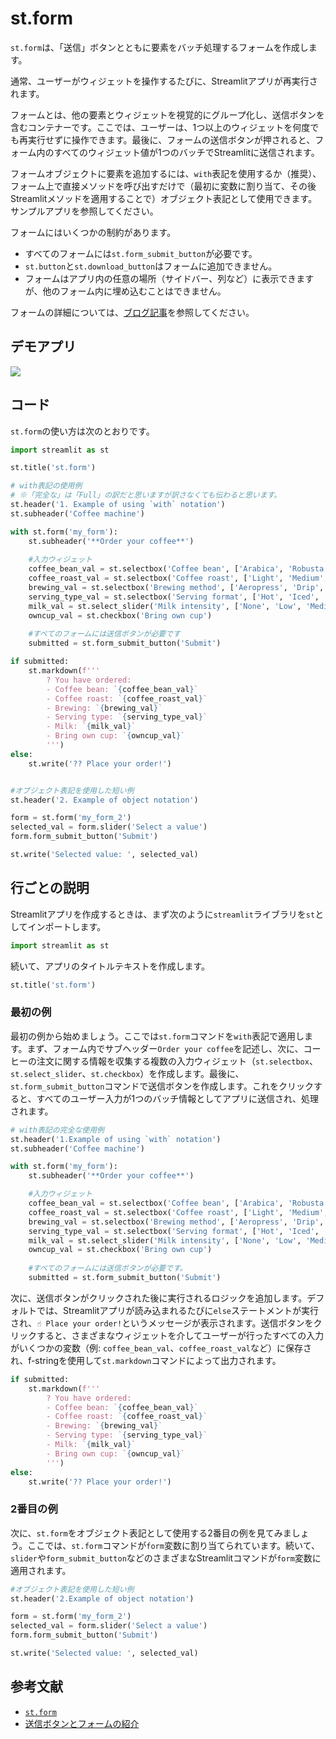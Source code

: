 # st.form

`st.form`は、「送信」ボタンとともに要素をバッチ処理するフォームを作成します。

通常、ユーザーがウィジェットを操作するたびに、Streamlitアプリが再実行されます。

フォームとは、他の要素とウィジェットを視覚的にグループ化し、送信ボタンを含むコンテナーです。ここでは、ユーザーは、1つ以上のウィジェットを何度でも再実行せずに操作できます。最後に、フォームの送信ボタンが押されると、フォーム内のすべてのウィジェット値が1つのバッチでStreamlitに送信されます。

フォームオブジェクトに要素を追加するには、`with`表記を使用するか（推奨）、フォーム上で直接メソッドを呼び出すだけで（最初に変数に割り当て、その後Streamlitメソッドを適用することで）オブジェクト表記として使用できます。サンプルアプリを参照してください。

フォームにはいくつかの制約があります。

- すべてのフォームには`st.form_submit_button`が必要です。
- `st.button`と`st.download_button`はフォームに追加できません。
- フォームはアプリ内の任意の場所（サイドバー、列など）に表示できますが、他のフォーム内に埋め込むことはできません。

フォームの詳細については、[ブログ記事](https://blog.streamlit.io/introducing-submit-button-and-forms/)を参照してください。

## デモアプリ

[![](https://static.streamlit.io/badges/streamlit_badge_black_white.svg)](https://share.streamlit.io/dataprofessor/st.form/ "Streamlitアプリ")

## コード

`st.form`の使い方は次のとおりです。

```python
import streamlit as st

st.title('st.form')

# with表記の使用例
# ※「完全な」は「Full」の訳だと思いますが訳さなくても伝わると思います。
st.header('1. Example of using `with` notation')
st.subheader('Coffee machine')

with st.form('my_form'):
    st.subheader('**Order your coffee**')
    
    #入力ウィジェット
    coffee_bean_val = st.selectbox('Coffee bean', ['Arabica', 'Robusta'])
    coffee_roast_val = st.selectbox('Coffee roast', ['Light', 'Medium', 'Dark'])
    brewing_val = st.selectbox('Brewing method', ['Aeropress', 'Drip', 'French press', 'Moka pot', 'Siphon'])
    serving_type_val = st.selectbox('Serving format', ['Hot', 'Iced', 'Frappe'])
    milk_val = st.select_slider('Milk intensity', ['None', 'Low', 'Medium', 'High'])
    owncup_val = st.checkbox('Bring own cup')
    
    #すべてのフォームには送信ボタンが必要です
    submitted = st.form_submit_button('Submit')

if submitted:
    st.markdown(f'''
        ? You have ordered:
        - Coffee bean: `{coffee_bean_val}`
        - Coffee roast: `{coffee_roast_val}`
        - Brewing: `{brewing_val}`
        - Serving type: `{serving_type_val}`
        - Milk: `{milk_val}`
        - Bring own cup: `{owncup_val}`
        ''')
else:
    st.write('?? Place your order!')


#オブジェクト表記を使用した短い例
st.header('2. Example of object notation')

form = st.form('my_form_2')
selected_val = form.slider('Select a value')
form.form_submit_button('Submit')

st.write('Selected value: ', selected_val)
```

## 行ごとの説明

Streamlitアプリを作成するときは、まず次のように`streamlit`ライブラリを`st`としてインポートします。

```python
import streamlit as st
```

続いて、アプリのタイトルテキストを作成します。

```python
st.title('st.form')
```

### 最初の例

最初の例から始めましょう。ここでは`st.form`コマンドを`with`表記で適用します。まず、フォーム内でサブヘッダー`Order your coffee`を記述し、次に、コーヒーの注文に関する情報を収集する複数の入力ウィジェット（`st.selectbox`、`st.select_slider`、`st.checkbox`）を作成します。最後に、`st.form_submit_button`コマンドで送信ボタンを作成します。これをクリックすると、すべてのユーザー入力が1つのバッチ情報としてアプリに送信され、処理されます。

```python
# with表記の完全な使用例
st.header('1.Example of using `with` notation')
st.subheader('Coffee machine')

with st.form('my_form'):
    st.subheader('**Order your coffee**')

    #入力ウィジェット
    coffee_bean_val = st.selectbox('Coffee bean', ['Arabica', 'Robusta'])
    coffee_roast_val = st.selectbox('Coffee roast', ['Light', 'Medium', 'Dark'])
    brewing_val = st.selectbox('Brewing method', ['Aeropress', 'Drip', 'French press', 'Moka pot', 'Siphon'])
    serving_type_val = st.selectbox('Serving format', ['Hot', 'Iced', 'Frappe'])
    milk_val = st.select_slider('Milk intensity', ['None', 'Low', 'Medium', 'High'])
    owncup_val = st.checkbox('Bring own cup')
    
    #すべてのフォームには送信ボタンが必要です。
    submitted = st.form_submit_button('Submit')
```

次に、送信ボタンがクリックされた後に実行されるロジックを追加します。デフォルトでは、Streamlitアプリが読み込まれるたびに`else`ステートメントが実行され、`☝️ Place your order!`というメッセージが表示されます。送信ボタンをクリックすると、さまざまなウィジェットを介してユーザーが行ったすべての入力がいくつかの変数（例: `coffee_bean_val`、`coffee_roast_val`など）に保存され、f-stringを使用して`st.markdown`コマンドによって出力されます。

```python
if submitted:
    st.markdown(f'''
        ? You have ordered:
        - Coffee bean: `{coffee_bean_val}`
        - Coffee roast: `{coffee_roast_val}`
        - Brewing: `{brewing_val}`
        - Serving type: `{serving_type_val}`
        - Milk: `{milk_val}`
        - Bring own cup: `{owncup_val}`
        ''')
else:
    st.write('?? Place your order!')
```

### 2番目の例

次に、`st.form`をオブジェクト表記として使用する2番目の例を見てみましょう。ここでは、`st.form`コマンドが`form`変数に割り当てられています。続いて、`slider`や`form_submit_button`などのさまざまなStreamlitコマンドが`form`変数に適用されます。

```python
#オブジェクト表記を使用した短い例
st.header('2.Example of object notation')

form = st.form('my_form_2')
selected_val = form.slider('Select a value')
form.form_submit_button('Submit')

st.write('Selected value: ', selected_val)
```

## 参考文献

- [`st.form`](https://docs.streamlit.io/library/api-reference/control-flow/st.form)
- [送信ボタンとフォームの紹介](https://blog.streamlit.io/introducing-submit-button-and-forms/)